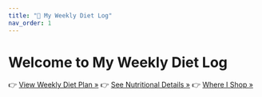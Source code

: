 ```yaml
---
title: "🥗 My Weekly Diet Log"
nav_order: 1
---
```


# Welcome to My Weekly Diet Log

👉 [View Weekly Diet Plan »](/weekly-diet/)
👉 [See Nutritional Details »](/composition/)
👉 [Where I Shop »](/shopping-guide/)
